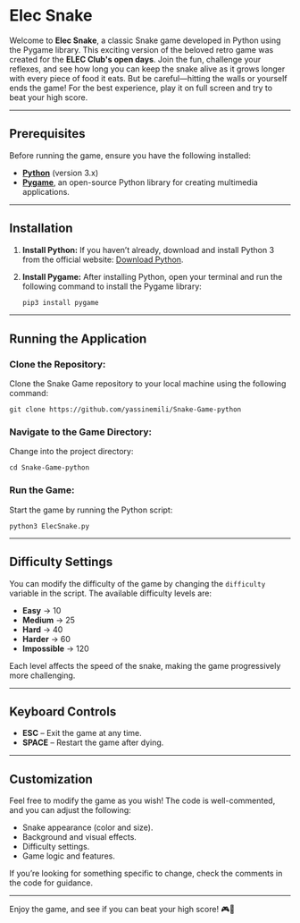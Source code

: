 # Elec Snake

Welcome to **Elec Snake**, a classic Snake game developed in Python using the Pygame library. This exciting version of the beloved retro game was created for the **ELEC Club's open days**. Join the fun, challenge your reflexes, and see how long you can keep the snake alive as it grows longer with every piece of food it eats. But be careful—hitting the walls or yourself ends the game! For the best experience, play it on full screen and try to beat your high score.

---

## Prerequisites

Before running the game, ensure you have the following installed:

- **[Python](https://www.python.org)** (version 3.x)
- **[Pygame](https://www.pygame.org/wiki/GettingStarted)**, an open-source Python library for creating multimedia applications.

---

## Installation

1. **Install Python:**
   If you haven’t already, download and install Python 3 from the official website:
   [Download Python](https://www.python.org/downloads/).

2. **Install Pygame:**
   After installing Python, open your terminal and run the following command to install the Pygame library:
   ```bash
   pip3 install pygame

---

## Running the Application

### Clone the Repository: 

Clone the Snake Game repository to your local machine using the following command:

```
git clone https://github.com/yassinemili/Snake-Game-python
```

### Navigate to the Game Directory: 

Change into the project directory:

```
cd Snake-Game-python
```

### Run the Game:
Start the game by running the Python script:

```
python3 ElecSnake.py
```

---

## Difficulty Settings

You can modify the difficulty of the game by changing the `difficulty` variable in the script. The available difficulty levels are:

- **Easy**      → 10
- **Medium**    → 25
- **Hard**      → 40
- **Harder**    → 60
- **Impossible** → 120

Each level affects the speed of the snake, making the game progressively more challenging.

---

## Keyboard Controls

- **ESC** – Exit the game at any time.
- **SPACE** – Restart the game after dying.

---

## Customization

Feel free to modify the game as you wish! The code is well-commented, and you can adjust the following:

- Snake appearance (color and size).
- Background and visual effects.
- Difficulty settings.
- Game logic and features.

If you’re looking for something specific to change, check the comments in the code for guidance.

---

Enjoy the game, and see if you can beat your high score! 🎮🐍
